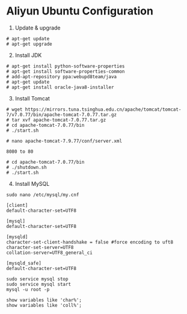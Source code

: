 # Aliyun Ubuntu Configuration

1. Update & upgrade
```
# apt-get update
# apt-get upgrade
```   

2. Install JDK
```shell
# apt-get install python-software-properties
# apt-get install software-properties-common
# add-apt-repository ppa:webupd8team/java
# apt-get update
# apt-get install oracle-java8-installer
```

3. Install Tomcat
```shell
# wget https://mirrors.tuna.tsinghua.edu.cn/apache/tomcat/tomcat-7/v7.0.77/bin/apache-tomcat-7.0.77.tar.gz
# tar xvf apache-tomcat-7.0.77.tar.gz
# cd apache-tomcat-7.0.77/bin
# ./start.sh
```

```shell
# nano apache-tomcat-7.9.77/conf/server.xml
```

```text
8080 to 80
```

```shell
# cd apache-tomcat-7.0.77/bin
# ./shutdown.sh
# ./start.sh
```

4. Install MySQL
```shell
sudo nano /etc/mysql/my.cnf
```
```text
[client]
default-character-set=UTF8

[mysql]
default-character-set=UTF8

[mysqld]
character-set-client-handshake = false #force encoding to uft8
character-set-server=UTF8
collation-server=UTF8_general_ci

[mysqld_safe]
default-character-set=UTF8
```
```shell
sudo service mysql stop
sudo service mysql start
mysql -u root -p

show variables like 'char%';
show variables like 'coll%';
```